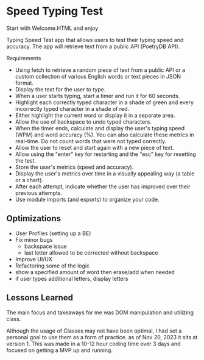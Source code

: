 
# Speed Typing Test
Start with Welcome.HTML and enjoy

Typing Speed Test app that allows users to test their typing speed and accuracy. The app will retrieve text from a public API (PoetryDB API). 

Requirements
- Using fetch to retrieve a random piece of text from a public API or a custom collection of various English words or text pieces in JSON format.
- Display the text for the user to type.
- When a user starts typing, start a timer and run it for 60 seconds.
- Highlight each correctly typed character in a shade of green and every incorrectly typed character in a shade of red.
- Either highlight the current word or display it in a separate area.
- Allow the use of backspace to undo typed characters.
- When the timer ends, calculate and display the user's typing speed (WPM) and word accuracy (%). You can also calculate these metrics in real-time. Do not count words that were not typed correctly.
- Allow the user to reset and start again with a new piece of text.
- Allow using the "enter" key for restarting and the "esc" key for resetting the test.
- Store the user's metrics (speed and accuracy).
- Display the user's metrics over time in a visually appealing way (a table or a chart).
- After each attempt, indicate whether the user has improved over their previous attempts.
- Use module imports (and exports) to organize your code.

## Optimizations

- User Profiles (setting up a BE)
- Fix minor bugs
  - backspace issue
  - last letter allowed to be corrected without backspace
- Improve UI/UX
- Refactoring some of the logic
- show a specified amount of word then erase/add when needed
- if user types additional letters, display letters


## Lessons Learned

The main focus and takeaways for me was DOM manipulation and utilizing class.

Although the usage of Classes may not have been optimal, I had set a personal goal to use them as a form of practice.
as of Nov 20, 2023 it sits at version 1. This was made in a 10-12 hour coding time over 3 days and focused on getting a MVP up and running.
